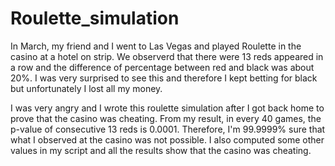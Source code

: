 # Roulette_simulation

In March, my friend and I went to Las Vegas and played Roulette in the casino at a hotel on strip. We observerd that there were 13 reds appeared in a row and the difference of percentage between red and black was about 20%. I was very surprised to see this and therefore I kept betting for black but unfortunately I lost all my money.

I was very angry and I wrote this roulette simulation after I got back home to prove that the casino was cheating.
From my result, in every 40 games, the p-value of consecutive 13 reds is 0.0001. Therefore, I'm 99.9999% sure that what I observed at the casino was not possible. I also computed some other values in my script and all the results show that the casino was cheating. 
